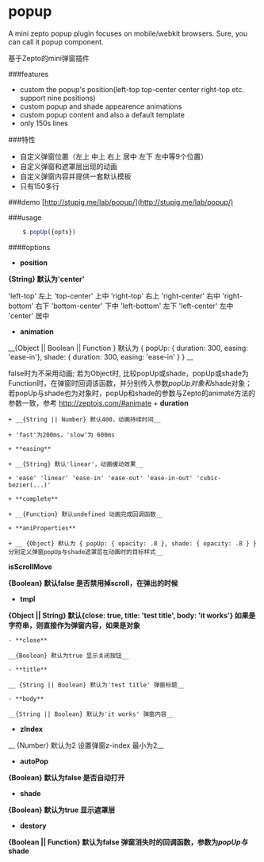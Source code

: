 popup
=====

A mini zepto popup plugin focuses on mobile/webkit browsers. Sure, you can call it popup component.

基于Zepto的mini弹窗插件

###features
 * custom the popup's position(left-top top-center center right-top etc. support nine positions)
 * custom popup and shade appearence animations
 * custom popup content and also a default template
 * only 150s lines

###特性
 * 自定义弹窗位置（左上 中上 右上 居中 左下 左中等9个位置）
 * 自定义弹窗和遮罩层出现的动画
 * 自定义弹窗内容并提供一套默认模板
 * 只有150多行

###demo
[http://stupig.me/lab/popup/](http://stupig.me/lab/popup/)

###usage
```javascript
    $.popUp({opts})
```

####options
- **position**

__{String} 默认为'center'__

'left-top' 左上 'top-center' 上中 'right-top' 右上 'right-center' 右中 'right-bottom' 右下 'bottom-center' 下中 'left-bottom' 左下 'left-center' 左中 'center' 居中

- **animation**

 __{Object || Boolean || Function } 默认为 { popUp: { duration: 300, easing: 'ease-in'}, shade: { duration: 300, easing: 'ease-in' } } __

false时为不采用动画; 若为Object时, 比较popUp或shade，popUp或shade为Function时，在弹窗时回调该函数，并分别传入参数$popUp对象和$shade对象；若popUp与shade也为对象时，popUp和shade的参数与Zepto的animate方法的参数一致，参考 http://zeptojs.com/#animate
    + **duration**

    + __{String || Number} 默认400，动画持续时间__

    + 'fast'为200ms，'slow'为 600ms

    + **easing**

    + __{String} 默认'linear'，动画缓动效果__

    + 'ease' 'linear' 'ease-in' 'ease-out' 'ease-in-out' 'cubic-bezier(...)'

    + **complete**

    + __{Function} 默认undefined 动画完成回调函数__

    + **aniProperties**

    + __ {Object} 默认为 { popUp: { opacity: .8 }, shade: { opacity: .8 } } 分别定义弹窗popUp与shade遮罩层在动画时的目标样式__

**isScrollMove**

__{Boolean} 默认false 是否禁用掉scroll，在弹出的时候__

- **tmpl**

 __{Object || String} 默认{close: true, title: 'test title', body: 'it works'} 如果是字符串，则直接作为弹窗内容，如果是对象__

    - **close**

    __{Boolean} 默认为true 显示关闭按钮__

    - **title**

    __ {String || Boolean} 默认为'test title' 弹窗标题__

    - **body**

    __{String || Boolean} 默认为'it works' 弹窗内容__

- **zIndex**

__ {Number} 默认为2 设置弹窗z-index 最小为2__

- **autoPop**

__{Boolean} 默认为false 是否自动打开__

- **shade**

__{Boolean} 默认为true 显示遮罩层__

- **destory**

__{Boolean || Function} 默认为false 弹窗消失时的回调函数，参数为$popUp与$shade__
